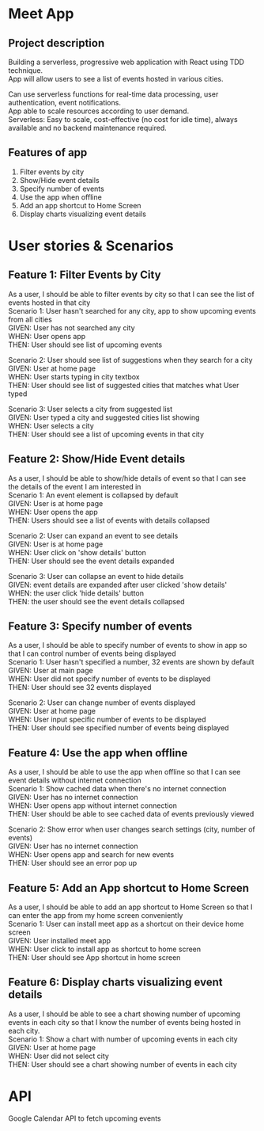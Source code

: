 # Meet App

## Project description

Building a serverless, progressive web application with React using TDD technique.  
App will allow users to see a list of events hosted in various cities.

Can use serverless functions for real-time data processing, user authentication, event notifications.  
App able to scale resources according to user demand.  
Serverless: Easy to scale, cost-effective (no cost for idle time), always available and no backend maintenance required.

## Features of app

1. Filter events by city
2. Show/Hide event details
3. Specify number of events
4. Use the app when offline
5. Add an app shortcut to Home Screen
6. Display charts visualizing event details

# User stories & Scenarios

## Feature 1: Filter Events by City

As a user, I should be able to filter events by city so that I can see the list of events hosted in that city  
Scenario 1: User hasn't searched for any city, app to show upcoming events from all cities  
GIVEN: User has not searched any city  
WHEN: User opens app  
THEN: User should see list of upcoming events

Scenario 2: User should see list of suggestions when they search for a city  
GIVEN: User at home page  
WHEN: User starts typing in city textbox  
THEN: User should see list of suggested cities that matches what User typed

Scenario 3: User selects a city from suggested list  
GIVEN: User typed a city and suggested cities list showing  
WHEN: User selects a city  
THEN: User should see a list of upcoming events in that city

## Feature 2: Show/Hide Event details

As a user, I should be able to show/hide details of event so that I can see the details of the event I am interested in  
Scenario 1: An event element is collapsed by default  
GIVEN: User is at home page  
WHEN: User opens the app  
THEN: Users should see a list of events with details collapsed

Scenario 2: User can expand an event to see details  
GIVEN: User is at home page  
WHEN: User click on 'show details' button  
THEN: User should see the event details expanded

Scenario 3: User can collapse an event to hide details  
GIVEN: event details are expanded after user clicked 'show details'  
WHEN: the user click 'hide details' button  
THEN: the user should see the event details collapsed

## Feature 3: Specify number of events

As a user, I should be able to specify number of events to show in app so that I can control number of events being displayed  
Scenario 1: User hasn't specified a number, 32 events are shown by default  
GIVEN: User at main page  
WHEN: User did not specify number of events to be displayed  
THEN: User should see 32 events displayed

Scenario 2: User can change number of events displayed  
GIVEN: User at home page  
WHEN: User input specific number of events to be displayed  
THEN: User should see specified number of events being displayed

## Feature 4: Use the app when offline

As a user, I should be able to use the app when offline so that I can see event details without internet connection  
Scenario 1: Show cached data when there's no internet connection  
GIVEN: User has no internet connection  
WHEN: User opens app without internet connection  
THEN: User should be able to see cached data of events previously viewed

Scenario 2: Show error when user changes search settings (city, number of events)  
GIVEN: User has no internet connection  
WHEN: User opens app and search for new events  
THEN: User should see an error pop up

## Feature 5: Add an App shortcut to Home Screen

As a user, I should be able to add an app shortcut to Home Screen so that I can enter the app from my home screen conveniently  
Scenario 1: User can install meet app as a shortcut on their device home screen  
GIVEN: User installed meet app  
WHEN: User click to install app as shortcut to home screen  
THEN: User should see App shortcut in home screen

## Feature 6: Display charts visualizing event details

As a user, I should be able to see a chart showing number of upcoming events in each city so that I know the number of events being hosted in each city.  
Scenario 1: Show a chart with number of upcoming events in each city  
GIVEN: User at home page  
WHEN: User did not select city  
THEN: User should see a chart showing number of events in each city

# API

Google Calendar API to fetch upcoming events
